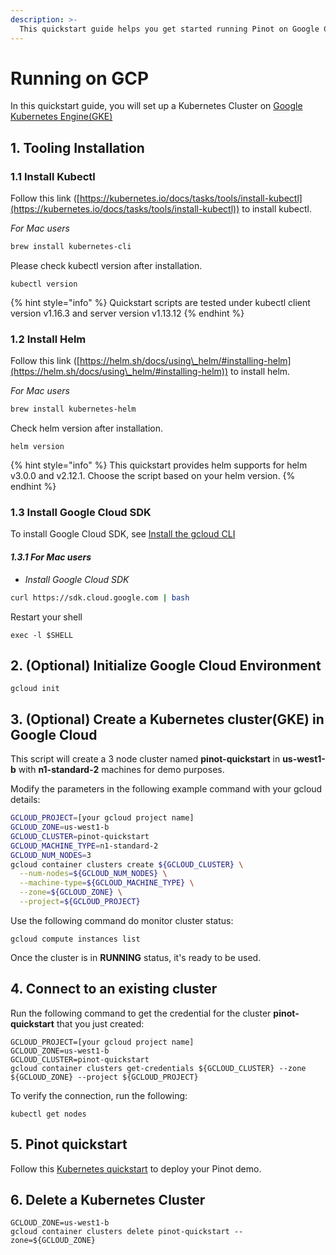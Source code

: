 ```yaml
---
description: >-
  This quickstart guide helps you get started running Pinot on Google Cloud Platform (GCP).
---
```


# Running on GCP

In this quickstart guide, you will set up a Kubernetes Cluster on [Google Kubernetes Engine(GKE)](https://cloud.google.com/kubernetes-engine)

## 1. Tooling Installation

### **1.1 Install Kubectl**

Follow this link ([https://kubernetes.io/docs/tasks/tools/install-kubectl](https://kubernetes.io/docs/tasks/tools/install-kubectl)) to install kubectl.

_For Mac users_

```bash
brew install kubernetes-cli
```

Please check kubectl version after installation.

```
kubectl version
```

{% hint style="info" %}
Quickstart scripts are tested under kubectl client version v1.16.3 and server version v1.13.12
{% endhint %}

### **1.2 Install Helm**

Follow this link ([https://helm.sh/docs/using\_helm/#installing-helm](https://helm.sh/docs/using\_helm/#installing-helm)) to install helm.

_For Mac users_

```bash
brew install kubernetes-helm
```

Check helm version after installation.

```
helm version
```

{% hint style="info" %}
This quickstart provides helm supports for helm v3.0.0 and v2.12.1. Choose the script based on your helm version.
{% endhint %}

### **1.3 Install Google Cloud SDK**

To install Google Cloud SDK, see [Install the gcloud CLI](https://cloud.google.com/sdk/docs/install)

#### _1.3.1 For Mac users_

* _Install Google Cloud SDK_

```bash
curl https://sdk.cloud.google.com | bash
```

Restart your shell

```
exec -l $SHELL
```

## **2. (Optional) Initialize Google Cloud Environment**

```
gcloud init
```

## 3. (Optional) Create a Kubernetes cluster(GKE) in Google Cloud

This script will create a 3 node cluster named **pinot-quickstart** in **us-west1-b** with **n1-standard-2** machines for demo purposes.

Modify the parameters in the following example command with your gcloud details:

```bash
GCLOUD_PROJECT=[your gcloud project name]
GCLOUD_ZONE=us-west1-b
GCLOUD_CLUSTER=pinot-quickstart
GCLOUD_MACHINE_TYPE=n1-standard-2
GCLOUD_NUM_NODES=3
gcloud container clusters create ${GCLOUD_CLUSTER} \
  --num-nodes=${GCLOUD_NUM_NODES} \
  --machine-type=${GCLOUD_MACHINE_TYPE} \
  --zone=${GCLOUD_ZONE} \
  --project=${GCLOUD_PROJECT}
```

Use the following command do monitor cluster status:

```
gcloud compute instances list
```

Once the cluster is in **RUNNING** status, it's ready to be used.

## **4. Connect to an existing cluster**

Run the following command to get the credential for the cluster **pinot-quickstart** that you just created:

```
GCLOUD_PROJECT=[your gcloud project name]
GCLOUD_ZONE=us-west1-b
GCLOUD_CLUSTER=pinot-quickstart
gcloud container clusters get-credentials ${GCLOUD_CLUSTER} --zone ${GCLOUD_ZONE} --project ${GCLOUD_PROJECT}
```

To verify the connection, run the following:

```
kubectl get nodes
```

## 5. Pinot quickstart

Follow this [Kubernetes quickstart](../kubernetes-quickstart.md) to deploy your Pinot demo.

## 6. Delete a Kubernetes Cluster

```
GCLOUD_ZONE=us-west1-b
gcloud container clusters delete pinot-quickstart --zone=${GCLOUD_ZONE}
```
